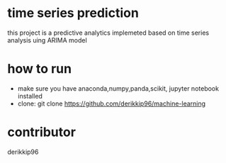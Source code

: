 # time series prediction
this project is a predictive analytics implemeted based on time series analysis uing ARIMA model
# how to run
- make sure you have anaconda,numpy,panda,scikit, jupyter notebook installed
- clone: git clone https://github.com/derikkip96/machine-learning
# contributor
derikkip96
